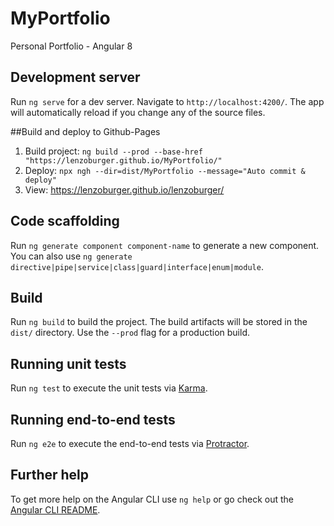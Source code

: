 # MyPortfolio

Personal Portfolio - Angular 8

## Development server

Run `ng serve` for a dev server. Navigate to `http://localhost:4200/`. The app will automatically reload if you change any of the source files.

##Build and deploy to Github-Pages
1. Build project: `ng build --prod --base-href "https://lenzoburger.github.io/MyPortfolio/"`
2. Deploy: `npx ngh --dir=dist/MyPortfolio --message="Auto commit & deploy"`
3. View: https://lenzoburger.github.io/lenzoburger/

## Code scaffolding

Run `ng generate component component-name` to generate a new component. You can also use `ng generate directive|pipe|service|class|guard|interface|enum|module`.

## Build

Run `ng build` to build the project. The build artifacts will be stored in the `dist/` directory. Use the `--prod` flag for a production build.

## Running unit tests

Run `ng test` to execute the unit tests via [Karma](https://karma-runner.github.io).

## Running end-to-end tests

Run `ng e2e` to execute the end-to-end tests via [Protractor](http://www.protractortest.org/).

## Further help

To get more help on the Angular CLI use `ng help` or go check out the [Angular CLI README](https://github.com/angular/angular-cli/blob/master/README.md).



